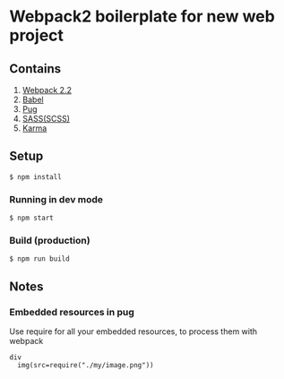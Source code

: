 # Webpack2 boilerplate for new web project

## Contains
1. [Webpack 2.2](https://webpack.github.io)
2. [Babel](https://babeljs.io/)
3. [Pug](https://github.com/pugjs)
4. [SASS(SCSS)](http://sass-lang.com/)
5. [Karma](https://karma-runner.github.io/1.0/index.html)

## Setup
```
$ npm install
```

### Running in dev mode
```
$ npm start
```

### Build (production)
```
$ npm run build
```

## Notes
### Embedded resources in pug
Use require for all your embedded resources, to process them with webpack
```
div
  img(src=require("./my/image.png"))
```
